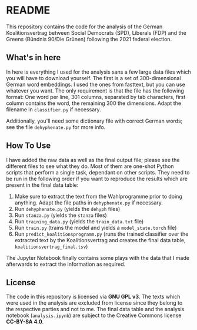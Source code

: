 # README

This repository contains the code for the analysis of the German Koalitionsvertrag between Social Democrats (SPD), Liberals (FDP) and the Greens (Bündnis 90/Die Grünen) following the 2021 federal election.

## What's in here

In here is everything I used for the analysis sans a few large data files which you will have to download yourself. The first is a set of 300-dimensional German word embeddings. I used the ones from fasttext, but you can use whatever you want. The only requirement is that the file has the following format: One word per line, 301 columns, separated by tab characters, first column contains the word, the remaining 300 the dimensions. Adapt the filename in `classifier.py` if necessary.

Additionally, you'll need some dictionary file with correct German words; see the file `dehyphenate.py` for more info.

## How To Use

I have added the raw data as well as the final output file; please see the different files to see what they do. Most of them are one-shot Python scripts that perform a single task, dependant on other scripts. They need to be run in the following order if you want to reproduce the results which are present in the final data table:

1. Make sure to extract the text from the Wahlprogramme prior to doing anything. Adapt the file paths in `dehyphenate.py` if necessary.
2. Run `dehyphenate.py` (yields the `dehyph` files)
3. Run `stanza.py` (yields the `stanza` files)
4. Run `training_data.py` (yields the `train_data.txt` file)
5. Run `train.py` (trains the model and yields a `model_state.torch` file)
6. Run `predict_koalitionsprogramm.py` (runs the trained classifier over the extracted text by the Koalitionsvertrag and creates the final data table, `koalitionsvertrag_final.tsv`)

The Jupyter Notebook finally contains some plays with the data that I made afterwards to extract the information as required.

## License

The code in this repository is licensed via **GNU GPL v3**. The texts which were used in the analysis are excluded from license since they belong to the respective parties and not to me. The final data table and the analysis notebook (`analysis.ipynb`) are subject to the Creative Commons license **CC-BY-SA 4.0**.
